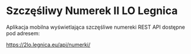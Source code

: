# Szczęśliwy Numerek II LO Legnica

Aplikacja mobilna wyświetlająca szczęśliwe numereki
REST API dostępne pod adresem:

https://2lo.legnica.eu/api/numerki/

